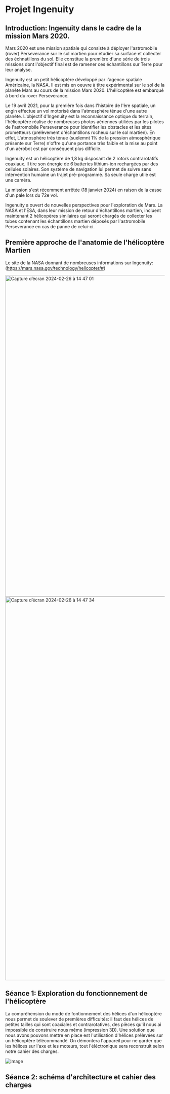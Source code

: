 # Projet Ingenuity 

## Introduction: Ingenuity dans le cadre de la mission Mars 2020. 

Mars 2020 est une mission spatiale qui consiste à déployer l'astromobile (rover) Perseverance sur le sol martien pour étudier sa surface et collecter des échnatillons du sol. Elle constitue la première d'une série de trois missions dont l'objectif final est de ramener ces échantillons sur Terre pour leur analyse. 

Ingenuity est un petit hélicoptère développé par l'agence spatiale Américaine, la NASA. Il est mis en oeuvre à titre expérimental sur le sol de la planète Mars au cours de la mission Mars 2020.
L'hélicoptère est embarqué à bord du rover Perseverance. 

Le 19 avril 2021, pour la première fois dans l'histoire de l'ère spatiale, un engin effectue un vol motorisé dans l'atmosphère ténue d'une autre planète. L'objectif d'Ingenuity est la reconnaissance optique du terrain, l'hélicoptère réalise de nombreuses photos aériennes utiliées par les pilotes de l'astromobile Perseverance pour identifier les obstacles et les sites prometteurs (prelèvement d'échantillons rocheux sur le sol martien). En effet, L'atmosphère très ténue (suelemnt 1% de la pression atmosphérique présente sur Terre) n'offre qu'une portance très faible et la mise au point d'un aérobot est par conséquent plus difficile. 

Ingenuity est un hélicoptère de 1,8 kg disposant de 2 rotors contrarotatifs coaxiaux. Il tire son énergie de 6 batteries lithium-ion rechargées par des cellules solaires. Son système de navigation lui permet de suivre sans intervention humaine un trajet pré-programmé. Sa seule charge utile est une caméra. 

La mission s'est récemment arrêtée (18 janvier 2024) en raison de la casse d'un pale lors du 72e vol. 

Ingenuity a ouvert de nouvelles perspectives pour l'exploration de Mars. La NASA et l'ESA, dans leur mission de retour d'échantillons martien, incluent maintenant 2 hélicopères similaires qui seront chargés de collecter les tubes contenant les échantillons martien déposés par l'astromobile Perseverance en cas de panne de celui-ci. 


## Première approche de l'anatomie de l'hélicoptère Martien

Le site de la NASA donnant de nombreuses informations sur Ingenuity: (https://mars.nasa.gov/technology/helicopter/#)

<img width="1014" alt="Capture d’écran 2024-02-26 à 14 47 01" src="https://github.com/joel-colaso/2324_Projet1AB_-ingenuity-/assets/161329228/ec56dfa6-b859-430e-8665-364e45866630">

<img width="1210" alt="Capture d’écran 2024-02-26 à 14 47 34" src="https://github.com/joel-colaso/2324_Projet1AB_-ingenuity-/assets/161329228/0fe71f29-cba0-405e-a0ff-b863bfc618c3">

## Séance 1: Exploration du fonctionnement de l'hélicoptère

La compréhension du mode de fontionnement des hélices d'un hélicoptère nous permet de soulever de premières difficultés: il faut des hélices de petites tailles qui sont coaxiales et contrarotatives, des pièces qu'il nous ai impossible de construire nous même (impression 3D). Une solution que nous avons pouvons mettre en place est l'utilisation d'hélices prélevées sur un hélicoptère télécommandé. On démontera l'appareil pour ne garder que les hélices sur l'axe et les moteurs, tout l'éléctronique sera reconstruit selon notre cahier des charges. 

![image](https://github.com/joel-colaso/2324_Projet1AB_-ingenuity-/assets/161329228/59e2118a-dfb3-443d-ade8-e27f2dd18542)

## Séance 2: schéma d'architecture et cahier des charges 

